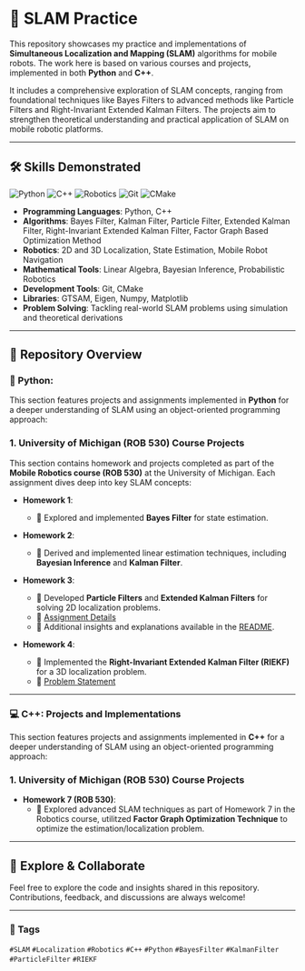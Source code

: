 # 🚀 SLAM Practice

This repository showcases my practice and implementations of **Simultaneous Localization and Mapping (SLAM)** algorithms for mobile robots. The work here is based on various courses and projects, implemented in both **Python** and **C++**. 

It includes a comprehensive exploration of SLAM concepts, ranging from foundational techniques like Bayes Filters to advanced methods like Particle Filters and Right-Invariant Extended Kalman Filters. The projects aim to strengthen theoretical understanding and practical application of SLAM on mobile robotic platforms.

---

## 🛠️ Skills Demonstrated

![Python](https://img.shields.io/badge/Python-3.8%2B-blue?logo=python&logoColor=white)
![C++](https://img.shields.io/badge/C++-17%2B-orange?logo=c%2B%2B&logoColor=white)
![Robotics](https://img.shields.io/badge/Robotics-SLAM-green?logo=robotframework&logoColor=white)
![Git](https://img.shields.io/badge/Version_Control-Git-orange?logo=git&logoColor=white)
![CMake](https://img.shields.io/badge/Build_Tool-CMake-blue?logo=cmake&logoColor=white)

- **Programming Languages**: Python, C++  
- **Algorithms**: Bayes Filter, Kalman Filter, Particle Filter, Extended Kalman Filter, Right-Invariant Extended Kalman Filter, Factor Graph Based Optimization Method  
- **Robotics**: 2D and 3D Localization, State Estimation, Mobile Robot Navigation  
- **Mathematical Tools**: Linear Algebra, Bayesian Inference, Probabilistic Robotics  
- **Development Tools**: Git, CMake
- **Libraries**: GTSAM, Eigen, Numpy, Matplotlib  
- **Problem Solving**: Tackling real-world SLAM problems using simulation and theoretical derivations  

---

## 📂 Repository Overview

### 🐍 Python: 

This section features projects and assignments implemented in **Python** for a deeper understanding of SLAM using an object-oriented programming approach:  

### 1. University of Michigan (ROB 530) Course Projects

This section contains homework and projects completed as part of the **Mobile Robotics course (ROB 530)** at the University of Michigan. Each assignment dives deep into key SLAM concepts:

- **Homework 1**:  
  - 📌 Explored and implemented **Bayes Filter** for state estimation.  

- **Homework 2**:  
  - 📌 Derived and implemented linear estimation techniques, including **Bayesian Inference** and **Kalman Filter**.  

- **Homework 3**:  
  - 📌 Developed **Particle Filters** and **Extended Kalman Filters** for solving 2D localization problems.  
  - 📄 [Assignment Details](python/umich/homework-03/NA568_HW3_W22.pdf)  
  - 📘 Additional insights and explanations available in the [README](python/umich/Readme.md).  

- **Homework 4**:  
  - 📌 Implemented the **Right-Invariant Extended Kalman Filter (RIEKF)** for a 3D localization problem.  
  - 📄 [Problem Statement](python/umich/homework-04/NA568_HW4_W22.pdf)  

---

### 💻 C++: Projects and Implementations  

This section features projects and assignments implemented in **C++** for a deeper understanding of SLAM using an object-oriented programming approach:  

### 1. University of Michigan (ROB 530) Course Projects
- **Homework 7 (ROB 530)**:  
  - 📌 Explored advanced SLAM techniques as part of Homework 7 in the Robotics course, utilitzed **Factor Graph Optimization Technique** to optimize the estimation/localization problem.

---

## 🌟 Explore & Collaborate

Feel free to explore the code and insights shared in this repository. Contributions, feedback, and discussions are always welcome!  

---

### 🔖 Tags

`#SLAM` `#Localization` `#Robotics` `#C++` `#Python` `#BayesFilter` `#KalmanFilter` `#ParticleFilter` `#RIEKF`
